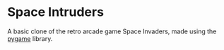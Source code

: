 # Space Intruders

A basic clone of the retro arcade game Space Invaders, made using the [pygame](https://www.pygame.org/news) library.
